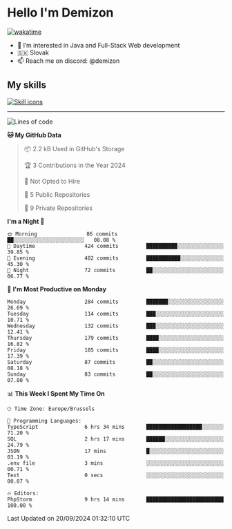 # Hello I'm Demizon
[![wakatime](https://wakatime.com/badge/user/6ad1949f-d6d7-44f9-9eee-c35e54cc499b.svg)](https://wakatime.com/@6ad1949f-d6d7-44f9-9eee-c35e54cc499b)
- 👀 I’m interested in Java and Full-Stack Web development
- 🇸🇰 Slovak
- 📫 Reach me on discord: @demizon

## My skills
[![Skill icons](https://skillicons.dev/icons?i=java,js,ts,html,css,react,nextjs,tailwind,supabase,py,git,docker,linux,mysql,postgres,mongo&theme=dark)](https://github.com/Demizon3433)

---

<!--START_SECTION:waka-->
![Lines of code](https://img.shields.io/badge/From%20Hello%20World%20I%27ve%20Written-301.5%20thousand%20lines%20of%20code-blue)

**🐱 My GitHub Data** 

> 📦 2.2 kB Used in GitHub's Storage 
 > 
> 🏆 3 Contributions in the Year 2024
 > 
> 🚫 Not Opted to Hire
 > 
> 📜 5 Public Repositories 
 > 
> 🔑 9 Private Repositories 
 > 
**I'm a Night 🦉** 

```text
🌞 Morning                86 commits          ██░░░░░░░░░░░░░░░░░░░░░░░   08.08 % 
🌆 Daytime                424 commits         ██████████░░░░░░░░░░░░░░░   39.85 % 
🌃 Evening                482 commits         ███████████░░░░░░░░░░░░░░   45.30 % 
🌙 Night                  72 commits          ██░░░░░░░░░░░░░░░░░░░░░░░   06.77 % 
```
📅 **I'm Most Productive on Monday** 

```text
Monday                   284 commits         ███████░░░░░░░░░░░░░░░░░░   26.69 % 
Tuesday                  114 commits         ███░░░░░░░░░░░░░░░░░░░░░░   10.71 % 
Wednesday                132 commits         ███░░░░░░░░░░░░░░░░░░░░░░   12.41 % 
Thursday                 179 commits         ████░░░░░░░░░░░░░░░░░░░░░   16.82 % 
Friday                   185 commits         ████░░░░░░░░░░░░░░░░░░░░░   17.39 % 
Saturday                 87 commits          ██░░░░░░░░░░░░░░░░░░░░░░░   08.18 % 
Sunday                   83 commits          ██░░░░░░░░░░░░░░░░░░░░░░░   07.80 % 
```


📊 **This Week I Spent My Time On** 

```text
🕑︎ Time Zone: Europe/Brussels

💬 Programming Languages: 
TypeScript               6 hrs 34 mins       ██████████████████░░░░░░░   71.20 % 
SQL                      2 hrs 17 mins       ██████░░░░░░░░░░░░░░░░░░░   24.79 % 
JSON                     17 mins             █░░░░░░░░░░░░░░░░░░░░░░░░   03.19 % 
.env file                3 mins              ░░░░░░░░░░░░░░░░░░░░░░░░░   00.71 % 
Text                     0 secs              ░░░░░░░░░░░░░░░░░░░░░░░░░   00.07 % 

🔥 Editors: 
PhpStorm                 9 hrs 14 mins       █████████████████████████   100.00 % 
```


 Last Updated on 20/09/2024 01:32:10 UTC
<!--END_SECTION:waka-->
